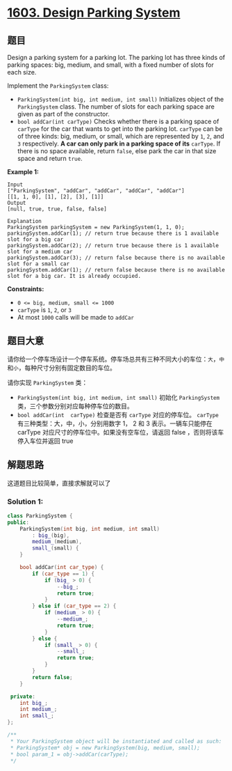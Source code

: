 # [1603. Design Parking System](https://leetcode.com/problems/design-parking-system/)

## 题目

Design a  parking system for a parking lot. The parking lot has three kinds of  parking spaces: big, medium, and small, with a fixed number of slots for each size.

Implement the `ParkingSystem` class:

- `ParkingSystem(int big, int medium, int small)` Initializes object of the `ParkingSystem` class. The number of slots for each parking space are given as part of the constructor.
- `bool addCar(int carType)` Checks whether there is a parking space of `carType` for the car that wants to get into the parking lot. `carType` can be of three kinds: big, medium, or small, which are represented by `1`, `2`, and `3` respectively. **A car can only park in a parking space of its** `carType`. If there is no space available, return `false`, else park the car in that size space and return `true`.

 

**Example 1:**

```
Input
["ParkingSystem", "addCar", "addCar", "addCar", "addCar"]
[[1, 1, 0], [1], [2], [3], [1]]
Output
[null, true, true, false, false]

Explanation
ParkingSystem parkingSystem = new ParkingSystem(1, 1, 0);
parkingSystem.addCar(1); // return true because there is 1 available slot for a big car
parkingSystem.addCar(2); // return true because there is 1 available slot for a medium car
parkingSystem.addCar(3); // return false because there is no available slot for a small car
parkingSystem.addCar(1); // return false because there is no available slot for a big car. It is already occupied.
```

 

**Constraints:**

- `0 <= big, medium, small <= 1000`
- `carType` is `1`, `2`, or `3`
- At most `1000` calls will be made to `addCar`

## 题目大意

请你给一个停车场设计一个停车系统。停车场总共有三种不同大小的车位：`大`，`中`和`小`，每种尺寸分别有固定数目的车位。

请你实现 `ParkingSystem` 类：

- `ParkingSystem(int big, int medium, int small)` 初始化 `ParkingSystem` 类，三个参数分别对应每种停车位的数目。
- `bool addCar(int  carType)` 检查是否有 `carType` 对应的停车位。 `carType` 有三种类型：大，中，小，分别用数字 1， 2 和 3 表示。一辆车只能停在 carType 对应尺寸的停车位中。如果没有空车位，请返回 false ，否则将该车停入车位并返回 true 

## 解题思路

这道题目比较简单，直接求解就可以了

### Solution 1:

````c++
class ParkingSystem {
public:
    ParkingSystem(int big, int medium, int small)
        : big_(big),
        medium_(medium),
        small_(small) {
    }

    bool addCar(int car_type) {
        if (car_type == 1) {
            if (big_ > 0) {
                --big_;
                return true;
            }
        } else if (car_type == 2) {
            if (medium_ > 0) {
                --medium_;
                return true;
            }
        } else {
            if (small_ > 0) {
                --small_;
                return true;
            }
        }
        return false;
    }

 private:
    int big_;
    int medium_;
    int small_;
};

/**
 * Your ParkingSystem object will be instantiated and called as such:
 * ParkingSystem* obj = new ParkingSystem(big, medium, small);
 * bool param_1 = obj->addCar(carType);
 */
````
